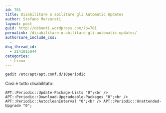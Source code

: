 ```yaml
---
id: 781
title: Disabilitare o abilitare gli Automatic Updates
author: Stefano Marzorati
layout: post
guid: http://ubbunti.wordpress.com/?p=781
permalink: /disabilitare-o-abilitare-gli-automatic-updates/
authorsure_include_css:
  - 
dsq_thread_id:
  - 2141015044
categories:
  - Linux
---
```

`gedit /etc/apt/apt.conf.d/10periodic`

Così è tutto disabilitato:

`APT::Periodic::Update-Package-Lists "0";<br />
APT::Periodic::Download-Upgradeable-Packages "0";<br />
APT::Periodic::AutocleanInterval "0";<br />
APT::Periodic::Unattended-Upgrade "0";`